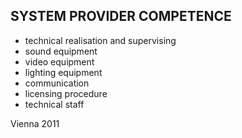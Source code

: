 ## SYSTEM PROVIDER COMPETENCE

+ technical realisation and supervising
+ sound equipment
+ video equipment	
+ lighting equipment
+ communication
+ licensing procedure
+ technical staff

Vienna 2011